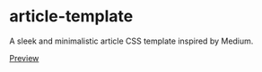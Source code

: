 # article-template

A sleek and minimalistic article CSS template inspired by Medium.

[Preview](http://shivamsaigupta.github.io/article-template/)
